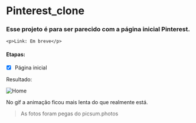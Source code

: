 # Pinterest_clone
<h3>Esse projeto é para ser parecido com a página inicial Pinterest.</h3>

	<p>Link: Em breve</p> 
<h4>Etapas:</h4>

- [x] Página inicial

Resultado:

![Home](https://github.com/AdemirWilson/Pinterest_clone/blob/main/Outros/Home.gif)

No gif a animação ficou mais lenta do que realmente está.
>As fotos foram pegas do picsum.photos
